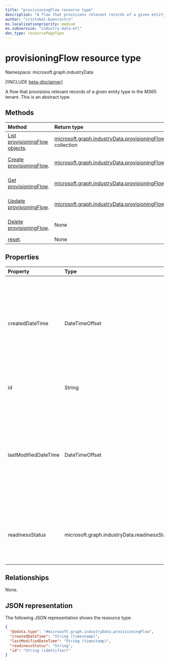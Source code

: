 ```yaml
---
title: "provisioningFlow resource type"
description: "A flow that provisions relevant records of a given entity type in the M365 tenant."
author: "cristobal-buenrostro"
ms.localizationpriority: medium
ms.subservice: "industry-data-etl"
doc_type: resourcePageType
---
```


# provisioningFlow resource type

Namespace: microsoft.graph.industryData

[!INCLUDE [beta-disclaimer](../../includes/beta-disclaimer.md)]

A flow that provisions relevant records of a given entity type in the M365 tenant.
This is an abstract type.

## Methods

| Method                                                                                                     | Return type                                                                                               | Description                                                                                                                                       |
| :--------------------------------------------------------------------------------------------------------- | :-------------------------------------------------------------------------------------------------------- | :------------------------------------------------------------------------------------------------------------------------------------------------ |
| [List provisioningFlow objects](../api/industrydata-outboundprovisioningflowset-list-provisioningflows.md). | [microsoft.graph.industryData.provisioningFlow](industrydata-provisioningflow.md) collection | Get a list of the [microsoft.graph.industryData.provisioningFlow](industrydata-provisioningflow.md) objects and their properties.    |
| [Create provisioningFlow](../api/industrydata-outboundprovisioningflowset-post-provisioningflows.md).       | [microsoft.graph.industryData.provisioningFlow](industrydata-provisioningflow.md)            | Create a new [microsoft.graph.industryData.provisioningFlow](industrydata-provisioningflow.md) object.                               |
| [Get provisioningFlow](../api/industrydata-provisioningflow-get.md).                                        | [microsoft.graph.industryData.provisioningFlow](industrydata-provisioningflow.md)            | Read the properties and relationships of a [microsoft.graph.industryData.provisioningFlow](industrydata-provisioningflow.md) object. |
| [Update provisioningFlow](../api/industrydata-provisioningflow-update.md).                                  | [microsoft.graph.industryData.provisioningFlow](industrydata-provisioningflow.md)            | Update the properties of a [microsoft.graph.industryData.provisioningFlow](industrydata-provisioningflow.md) object.                 |
| [Delete provisioningFlow](../api/industrydata-outboundprovisioningflowset-delete-provisioningflows.md).     | None                                                                                                      | Delete a [microsoft.graph.industryData.provisioningFlow](industrydata-provisioningflow.md) object.                                   |
| [reset](../api/industrydata-provisioningflow-reset.md).                                                     | None                                                                                                      | Force to reprocess all provisioning data.                                                                                                          |

## Properties

| Property             | Type                                         | Description                                                                                                                                                                                                                                          |
| :------------------- | :------------------------------------------- | :--------------------------------------------------------------------------------------------------------------------------------------------------------------------------------------------------------------------------------------------------- |
| createdDateTime      | DateTimeOffset                               | The date and time when the provisioning flow was created. The Timestamp type represents date and time information using ISO 8601 format and is always in UTC time. For example, midnight UTC on Jan 1, 2014 is `2014-01-01T00:00:00Z`.               |
| id                   | String                                       | The unique identifier for the provisioning flow. Inherited from [entity](entity.md).                                                                                                                                                    |
| lastModifiedDateTime | DateTimeOffset                               | The date and time when the provisioning flow was most recently changed. The Timestamp type represents date and time information using ISO 8601 format and is always in UTC time. For example, midnight UTC on Jan 1, 2014 is `2014-01-01T00:00:00Z`. |
| readinessStatus      | microsoft.graph.industryData.readinessStatus | The state of the activity from creation through to ready to do work. The possible values are: `notReady`, `ready`, `failed`, `disabled`, `expired`, `unknownFutureValue`.                                                                            |

## Relationships

None.

## JSON representation

The following JSON representation shows the resource type.

<!-- {
  "blockType": "resource",
  "keyProperty": "id",
  "@odata.type": "microsoft.graph.industryData.provisioningFlow",
  "openType": false
}
-->

```json
{
  "@odata.type": "#microsoft.graph.industryData.provisioningFlow",
  "createdDateTime": "String (timestamp)",
  "lastModifiedDateTime": "String (timestamp)",
  "readinessStatus": "String",
  "id": "String (identifier)"
}
```
